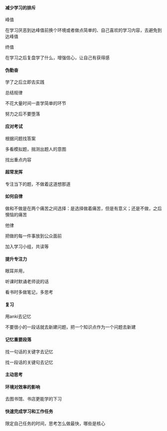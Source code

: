 #### 减少学习的排斥

峰值

在学习厌恶到达峰值前换个环境或者做点简单的、自己喜欢的学习内容，去避免到达峰值

终值

在学习之后复盘学了什么，增强信心，让自己有获得感

#### 伪勤奋

学了之后立即去实践

总结规律

不花大量时间一直学简单的环节

努力之后不要堕落

#### 应对考试

根据问题找答案

多看模拟题，揣测出题人的意图

找出重点内容

#### 超常发挥

专注当下的题，不做着这道想那道

#### 如何自律

做和不做是在两个痛苦之间选择：是选择做着痛苦，但是有意义；还是不做，之后懊恼的痛苦



他律

把做的每一件事放到公众面前

加入学习小组，共读等

#### 提升专注力

眼耳并用，

听课时默诵老师说的话

看书时多做笔记，多思考



#### 复习

用anki去记忆

不要很小的一段话就去新建问题，把一个知识点作为一个问题去新建

#### 记忆重要段落

找一句话的关键字去记忆

找一段话的关键句去记忆

#### 主动思考



#### 环境对效率的影响

去图书馆、书店更能学的下习

#### 快速完成学习和工作任务

限定自己任务的时间，思考怎么做最快，哪些是核心